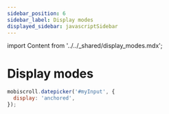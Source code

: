 ```yaml
---
sidebar_position: 6
sidebar_label: Display modes
displayed_sidebar: javascriptSidebar
---
```


import Content from '../../_shared/display_modes.mdx';

# Display modes

<Content />

```js title="Setting a display option"
mobiscroll.datepicker('#myInput', {
  display: 'anchored',
});
```
